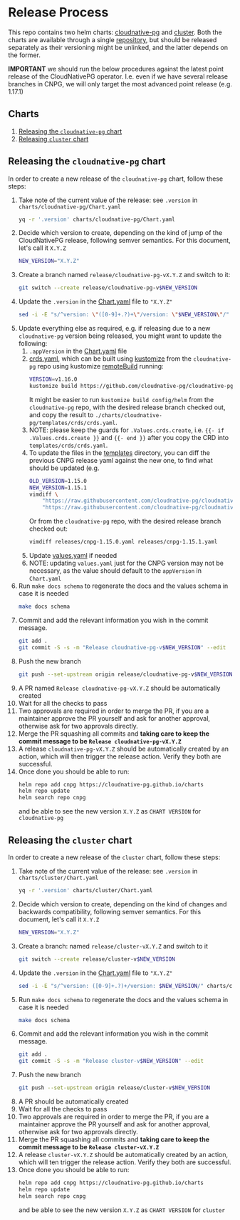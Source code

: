 Release Process
===============

This repo contains two helm charts: [cloudnative-pg](./charts/cloudnative-pg)
and [cluster](./charts/cluster). Both the charts are available
through a single [repository](https://cloudnative-pg.github.io/charts), but
should be released separately as their versioning might be unlinked, and the
latter depends on the former.

**IMPORTANT** we should run the below procedures against the latest point
release of the CloudNativePG operator. I.e. even if we have several release
branches in CNPG, we will only target the most advanced point
release (e.g. 1.17.1)

## Charts

1. [Releasing the `cloudnative-pg` chart](#releasing-the-cloudnative-pg-chart)
2. [Releasing `cluster` chart](#releasing-the-cluster-chart)

## Releasing the `cloudnative-pg` chart

In order to create a new release of the `cloudnative-pg` chart, follow these steps:

1. Take note of the current value of the release: see `.version` in `charts/cloudnative-pg/Chart.yaml`
    ```bash
    yq -r '.version' charts/cloudnative-pg/Chart.yaml
    ```
2. Decide which version to create, depending on the kind of jump of the CloudNativePG release, following semver
    semantics. For this document, let's call it `X.Y.Z`
    ```bash
    NEW_VERSION="X.Y.Z"
    ```
3. Create a branch named `release/cloudnative-pg-vX.Y.Z` and switch to it:
    ```bash
    git switch --create release/cloudnative-pg-v$NEW_VERSION
    ```
4. Update the `.version` in the [Chart.yaml](./charts/cloudnative-pg/Chart.yaml) file to `"X.Y.Z"`
    ```bash
    sed -i -E "s/^version: \"([0-9]+.?)+\"/version: \"$NEW_VERSION\"/" charts/cloudnative-pg/Chart.yaml
    ```
5. Update everything else as required, e.g. if releasing due to a new `cloudnative-pg` version being released, you might
    want to update the following:
    1. `.appVersion` in the [Chart.yaml](./charts/cloudnative-pg/Chart.yaml) file
    2. [crds.yaml](./charts/cloudnative-pg/templates/crds/crds.yaml), which can be built using
        [kustomize](https://kustomize.io/) from the `cloudnative-pg` repo using kustomize
        [remoteBuild](https://github.com/kubernetes-sigs/kustomize/blob/master/examples/remoteBuild.md)
        running:
        ```bash
        VERSION=v1.16.0
        kustomize build https://github.com/cloudnative-pg/cloudnative-pg/tree/release-1.16/config/helm/\?ref=v1.16.0
        ```
        It might be easier to run `kustomize build config/helm` from the `cloudnative-pg` repo, with the desired release
        branch checked out, and copy the result to `./charts/cloudnative-pg/templates/crds/crds.yaml`.
    3. NOTE: please keep the guards for `.Values.crds.create`, i.e.
        `{{- if .Values.crds.create }}` and `{{- end }}` after you copy the CRD into `templates/crds/crds.yaml`.
    4. To update the files in the [templates](./charts/cloudnative-pg/templates) directory, you can diff the previous
        CNPG release yaml against the new one, to find what should be updated (e.g.
        ```bash
        OLD_VERSION=1.15.0
        NEW_VERSION=1.15.1
        vimdiff \
            "https://raw.githubusercontent.com/cloudnative-pg/cloudnative-pg/main/releases/cnpg-${OLD_VERSION}.yaml" \
            "https://raw.githubusercontent.com/cloudnative-pg/cloudnative-pg/main/releases/cnpg-${NEW_VERSION}.yaml"
       ```
       Or from the `cloudnative-pg` repo, with the desired release branch checked out:
       ```bash
       vimdiff releases/cnpg-1.15.0.yaml releases/cnpg-1.15.1.yaml
       ```
   5. Update [values.yaml](./charts/cloudnative-pg/values.yaml) if needed
   6. NOTE: updating `values.yaml` just for the CNPG  version may not be necessary, as the value should default to the
       `appVersion` in `Chart.yaml`
6. Run `make docs schema` to regenerate the docs and the values schema in case it is needed
    ```bash
    make docs schema
    ```
7. Commit and add the relevant information you wish in the commit message.
    ```bash
    git add .
    git commit -S -s -m "Release cloudnative-pg-v$NEW_VERSION" --edit
    ```
8. Push the new branch
    ```bash
    git push --set-upstream origin release/cloudnative-pg-v$NEW_VERSION
    ```
9. A PR named `Release cloudnative-pg-vX.Y.Z` should be automatically created
10. Wait for all the checks to pass
11. Two approvals are required in order to merge the PR, if you are a maintainer approve the PR yourself and ask for
    another approval, otherwise ask for two approvals directly.
12. Merge the PR squashing all commits and **taking care to keep the commit message to be 
    `Release cloudnative-pg-vX.Y.Z`**
13. A release `cloudnative-pg-vX.Y.Z` should be automatically created by an action, which will then trigger the release 
    action. Verify they both are successful.
14. Once done you should be able to run:
    ```bash
    helm repo add cnpg https://cloudnative-pg.github.io/charts
    helm repo update
    helm search repo cnpg
    ```
    and be able to see the new version `X.Y.Z` as `CHART VERSION` for `cloudnative-pg`

## Releasing the `cluster` chart

In order to create a new release of the `cluster` chart, follow these steps:

1. Take note of the current value of the release: see `.version` in `charts/cluster/Chart.yaml`
    ```bash
    yq -r '.version' charts/cluster/Chart.yaml
    ```
2. Decide which version to create, depending on the kind of changes and backwards compatibility, following semver
   semantics. For this document, let's call it `X.Y.Z`
    ```bash
    NEW_VERSION="X.Y.Z"
    ```
3. Create a branch: named `release/cluster-vX.Y.Z` and switch to it
    ```bash
    git switch --create release/cluster-v$NEW_VERSION
    ```
4. Update the `.version` in the [Chart.yaml](./charts/cluster/Chart.yaml) file to `"X.Y.Z"`
    ```bash
    sed -i -E "s/^version: ([0-9]+.?)+/version: $NEW_VERSION/" charts/cluster/Chart.yaml
    ```
5. Run `make docs schema` to regenerate the docs and the values schema in case it is needed
    ```bash
    make docs schema
    ```
6. Commit and add the relevant information you wish in the commit message.
    ```bash
    git add .
    git commit -S -s -m "Release cluster-v$NEW_VERSION" --edit
    ```
7. Push the new branch
    ```bash
    git push --set-upstream origin release/cluster-v$NEW_VERSION
    ```
8. A PR should be automatically created
9. Wait for all the checks to pass
10. Two approvals are required in order to merge the PR, if you are a
    maintainer approve the PR yourself and ask for another approval, otherwise
    ask for two approvals directly.
11. Merge the PR squashing all commits and **taking care to keep the commit
    message to be `Release cluster-vX.Y.Z`**
12. A release `cluster-vX.Y.Z` should be automatically created by an action, which will ten trigger the release action.
    Verify they both are successful.
13. Once done you should be able to run:
    ```bash
    helm repo add cnpg https://cloudnative-pg.github.io/charts
    helm repo update
    helm search repo cnpg
    ```
    and be able to see the new version `X.Y.Z` as `CHART VERSION` for `cluster`
